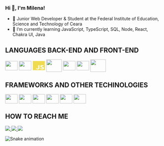 ### Hi 👋, I'm Milena!


- 🔭 Junior Web Developer & Student at the Federal Institute of Education, Science and Technology of Ceara
- 🌱 I’m currently learning JavaScript, TypeScript, SQL, Node, React, Chakra UI, Java


## LANGUAGES BACK-END AND FRONT-END
<div>
  <img align = "center" height = "30" width = "40" src="https://cdn.jsdelivr.net/gh/devicons/devicon/icons/python/python-original.svg" />
  <img align = "center" height = "30" width = "40" src="https://cdn.jsdelivr.net/gh/devicons/devicon/icons/c/c-original.svg" />
  <img align = "center" height = "30" width = "40" src="https://raw.githubusercontent.com/devicons/devicon/master/icons/javascript/javascript-plain.svg">
  <img align = "center" height = "40" width = "50" src="https://img.icons8.com/fluency/48/000000/typescript.svg"/>
  <img align = "center" height = "30" width = "40" src="https://cdn.jsdelivr.net/gh/devicons/devicon/icons/html5/html5-original.svg" />
  <img align = "center" height = "30" width = "40" src="https://cdn.jsdelivr.net/gh/devicons/devicon/icons/css3/css3-original.svg" />
  <img align = "center" height = "40" width = "50" src="https://img.icons8.com/color/96/000000/sass.svg"/>
</div>

## FRAMEWORKS AND OTHER TECHINOLOGIES
<div>
  <img align = "center" height = "30" width = "40" src="https://cdn.jsdelivr.net/gh/devicons/devicon/icons/flask/flask-original.svg" />
  <img align = "center" height = "30" width = "40" src="https://cdn.jsdelivr.net/gh/devicons/devicon/icons/bootstrap/bootstrap-plain-wordmark.svg" />
  <img align = "center" height = "30" width = "40" src="https://cdn.jsdelivr.net/gh/devicons/devicon/icons/trello/trello-plain-wordmark.svg" />
  <img align = "center" height = "30" width = "40" src="https://img.icons8.com/ios-filled/50/000000/django.png"/>
  <img align = "center" height = "30" width = "40" src="https://img.icons8.com/color/96/000000/chakra-ui.svg"/>
  <img align = "center" height = "30" width = "40" src="https://img.icons8.com/external-tal-revivo-color-tal-revivo/24/000000/external-jest-can-collect-code-coverage-information-from-entire-projects-logo-color-tal-revivo.png"/>
  
</div>

## HOW TO REACH ME
<div>
  <a href="https://discord.com/channels/Milena Costa#3625" target="_blank">
    <img src="https://img.shields.io/badge/Discord-7289DA?style=for-the-badge&logo=discord&logoColor=white" target="_blank">
  </a>
  <a href="https://instagram.com/milena.costa__" target="_blank">
    <img src="https://img.shields.io/badge/-Instagram-%23E4405F?style=for-the-badge&logo=instagram&logoColor=white" target="_blank">
  </a>
  <a href="mailto:milena.gondim.costa@gmail.com">
    <img src="https://img.shields.io/badge/-Gmail-%23333?style=for-the-badge&logo=gmail&logoColor=white" target="_blank">
  </a>
</div>

![Snake animation](https://github.com/Milenacosta08/Milenacosta08/blob/output/github-contribution-grid-snake.svg)

